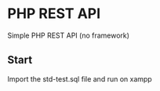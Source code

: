 # PHP REST API

Simple PHP REST API (no framework)

## Start

Import the std-test.sql file and run on xampp


